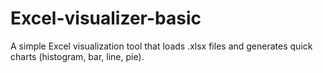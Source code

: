 # Excel-visualizer-basic
A simple Excel visualization tool that loads .xlsx files and generates quick charts (histogram, bar, line, pie).

